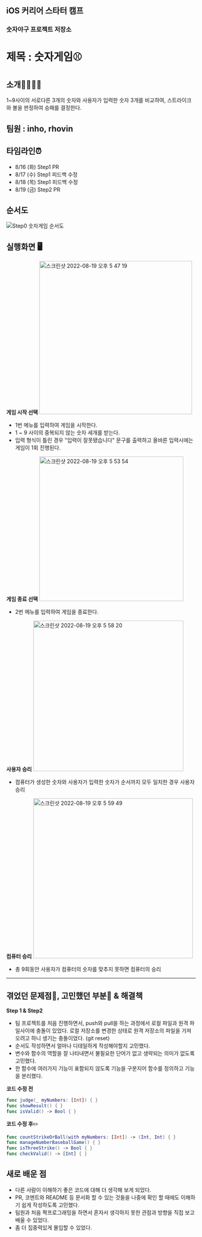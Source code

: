 ## iOS 커리어 스타터 캠프

### 숫자야구 프로젝트 저장소

# 제목 : 숫자게임⚾️
## 소개🙋‍♀️🙋‍♂️
1~9사이의 서로다른 3개의 숫자와 사용자가 입력한 숫자 3개를 비교하여, 스트라이크와 볼을 판정하여 승패를 결정한다.
## 팀원 : inho, rhovin
## 타임라인⏰
- 8/16 (화) Step1 PR
- 8/17 (수) Step1 피드백 수정
- 8/18 (목) Step1 피드백 수정
- 8/19 (금) Step2 PR
## 순서도
![Step0 숫자게임 순서도](https://user-images.githubusercontent.com/49301866/185075724-66539912-5927-496f-8ea6-03f963f0dd85.png)

## 실행화면 🖥
**게임 시작 선택**
<img width="406" alt="스크린샷 2022-08-19 오후 5 47 19" src="https://user-images.githubusercontent.com/71054048/185581890-baec5adf-77e9-4e85-8b66-f6e558f0ca3a.png">
-  1번 메뉴를 입력하여 게임을 시작한다.
-  1 ~ 9 사이의 중복되지 않는 숫자 세개를 받는다.
- 입력 형식이 틀린 경우 "입력이 잘못됐습니다" 문구를 출력하고 올바른 입력시에는 게임이 1회 진행된다.

**게임 종료 선택**
<img width="383" alt="스크린샷 2022-08-19 오후 5 53 54" src="https://user-images.githubusercontent.com/71054048/185582930-55f76942-38fd-498c-8dd9-8dc2b225f678.png">

- 2번 메뉴를 입력하여 게임을 종료한다.

**사용자 승리**
<img width="399" alt="스크린샷 2022-08-19 오후 5 58 20" src="https://user-images.githubusercontent.com/71054048/185584127-9233733d-d8b8-4ba3-bef3-8f9e5dde76a3.png">
- 컴퓨터가 생성한 숫자와 사용자가 입력한 숫자가 순서까지 모두 일치한 경우 사용자 승리

**컴퓨터 승리**
<img width="424" alt="스크린샷 2022-08-19 오후 5 59 49" src="https://user-images.githubusercontent.com/71054048/185584052-94c771be-95b3-4570-bfe9-10ac28ac343b.png">
- 총 9회동안 사용자가 컴퓨터의 숫자를 맞추지 못하면 컴퓨터의 승리
---

## 겪었던 문제점🤯, 고민했던 부분🤔 & 해결책
**Step 1 & Step2**
- 팀 프로젝트를 처음 진행하면서, push와 pull을 하는 과정에서 로컬 파일과 원격 파일사이에 충돌이 있었다. 로컬 저장소를 변경한 상태로 원격 저장소의 파일을 가져오려고 하니 생기는 충돌이었다. (git reset)
- 순서도 작성하면서 얼마나 디테일하게 작성해야할지 고민했다.
- 변수와 함수의 역할을 잘 나타내면서 불필요한 단어가 없고 생략되는 의미가 없도록 고민했다. 
- 한 함수에 여러가지 기능이 표함되지 않도록 기능을 구분지어 함수를 정의하고 기능을 분리했다.

**코드 수정 전**
```swift
func judge(_ myNumbers: [Int]) { }
func showResult() { }
func isValid() -> Bool { }
```

**코드 수정 후**✏️
```swift
func countStrikeOrBall(with myNumbers: [Int]) -> (Int, Int) { }
func manageNumberBaseballGame() { }
func isThreeStrike() -> Bool { }
func checkValid() -> [Int] { }
```

## 새로 배운 점
- 다른 사람이 이해하기 좋은 코드에 대해 더 생각해 보게 되었다.
- PR, 코멘트와 README 등 문서화 할 수 있는 것들을 나중에 확인 할 때에도 이해하기 쉽게 작성하도록 고민했다.
- 팀원과 처음 짝프로그래밍을 하면서 혼자서 생각하지 못한 관점과 방향을 직접 보고 배울 수 있었다.
- 좀 더 집중력있게 몰입할 수 있었다.
